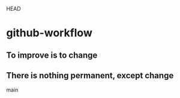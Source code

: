  HEAD
# github-workflow

## To improve is to change

## There is nothing permanent, except change
 main
